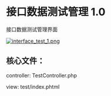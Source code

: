 <h1>接口数据测试管理 1.0</h1>


<p>
    接口数据测试管理界面
</p>
<p>
    <a href="javascript:;"><img title="接口数据测试管理界面" src="https://raw.githubusercontent.com/wedv/php-tool/master/interface_test/res/interface_test_1.png" alt="interface_test_1.png" style="max-width:100%" /></a>
</p>


<h2>
    核心文件：
</h2>
<p>
    controller: TestController.php
</p>
<p>
    view: test/index.phtml
</p>

